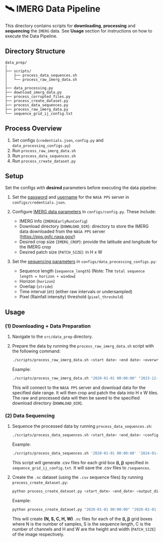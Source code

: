 # 🛰️ IMERG Data Pipeline

This directory contains scripts for **downloading**, **processing** and **sequencing** the `IMERG` data. See **Usage** section for instructions on how to execute the Data Pipeline.

## Directory Structure
```
data_prep/
│
├── scripts/
│   ├── process_data_sequences.sh
│   └── process_raw_imerg_data.sh
│
├── data_processing.py
├── download_imerg_data.py
├── process_corrupted_files.py
├── process_create_dataset.py
├── process_data_sequences.py
├── process_raw_imerg_data.py
└── sequence_grid_ij_config.txt
```

## Process Overview
1. Set configs (`credentials.json`, `config.py` and `data_processing_configs.py`)
2. Run `process_raw_imerg_data.sh`
3. Run `process_data_sequences.sh`
4. Run `process_create_dataset.py`

## Setup
Set the configs with **desired** parameters before executing the data pipeline:

1. Set the <ins>password</ins> and <ins>username</ins> for the `NASA PPS` server in `configs/credentials.json`.

2. Configure <ins>IMERG data parameters</ins> in `configs/config.py`. These include:
   - IMERG Info (`IMERGEarlyRunConfig`)
   - Download directory (`DOWNLOAD_DIR`): directory to store the IMERG data downloaded from the `NASA PPS` server (https://pps.gsfc.nasa.gov/)
   - Desired crop size (`IMERG_CROP`): provide the latitude and longitude for the IMERG crop
   - Desired patch size (`PATCH_SIZE`): in H x W

3. Set the <ins>sequencing parameters</ins> in `configs/data_processing_configs.py`:
   - Sequence length (`sequence_length`) (Note: The `total sequence length = horizon + window`)
   - Horizon (`horizon`)
   - Overlap (`stride`)
   - Time interval (`dt`) (either raw intervals or undersampled)
   - Pixel (Rainfall intensity) threshold (`pixel_threshold`)

## Usage
### (1) Downloading + Data Preparation
1. Navigate to the `src/data_prep` directory.
2. Prepare the data by running the `process_raw_imerg_data.sh` script with the following command:

   ```bash
   ./scripts/process_raw_imerg_data.sh <start date> <end date> <overwrite flag> <corrupt log file> <delete_flag>
   ```

   Example:

   ```bash
   ./scripts/process_raw_imerg_data.sh "2020-01-01 00:00:00" "2023-12-31 23:59:59" False "logs/corrupt_files.txt" True
   ```

   This will connect to the `NASA PPS` server and download data for the specified date range. It will then crop and patch the data into H x W tiles. The raw and processed data will then be saved to the specified download directory (`DOWNLOAD_DIR`). 

### (2) Data Sequencing

1. Sequence the processed data by running `process_data_sequences.sh`:

    ```bash
   ./scripts/process_data_sequences.sh <start_date> <end_date> <config_file>
   ```

   Example:

   ```bash
   ./scripts/process_data_sequences.sh '2020-01-01 00:00:00' '2024-01-01 00:00:00' scripts/sequence_grid_ij_config.txt
   ```

   This script will generate .csv files for each grid box **(i, j)** specified in `sequence_grid_ij_config.txt`. It will save the .csv files to `/sequences`.

2. Create the `.nc` dataset (using the `.csv` sequence files) by running `process_create_dataset.py`:

   ```bash
   python process_create_dataset.py <start_date> <end_date> <output_directory>
   ```

   Example:

   ```bash
   python process_create_dataset.py "2020-01-01 00:00:00" "2020-02-01 00:00:00" "/Volumes/external_disk_seal/data/imerg_datasets"
   ```

   This will create **(N, S, C, H, W)** `.nc` files for each of the **(i, j)** grid boxes where N is the number of samples, S is the sequence length, C is the number of channels and H and W are the height and width (`PATCH_SIZE`) of the image respectively.
